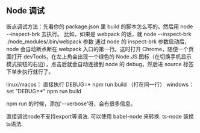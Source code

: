 ## Node 调试

断点调试方法：先看你的 package.json 里 build 的脚本怎么写的。然后用 node --inspect-brk 去执行。
比如，如果是 webpack 的话，就 node --inspect-brk ./node_modules/.bin/webpack 参数
通过 node 的 inspect-brk 参数启动后，node 会自动断点断在 webpack 入口的第一行。这时打开 Chrome，随便一个页面打开 devTools，在左上角会出现一个绿色的 Node.JS 图标（在切换手机显示模式按钮的右边），点击后就会自动连接到 node 的 debug，然后进 source 标签下单步执行就行了。



linux/macos：
直接执行 DEBUG=* npm run build （打在同一行）
windows：
set "DEBUG=*"
npm run build



npm run 的时候，添加'--verbose'呀，会有很多信息。



直接调试node不支持export等语法. 可以使用 babel-node 来转换. ts-node 装换ts语法.